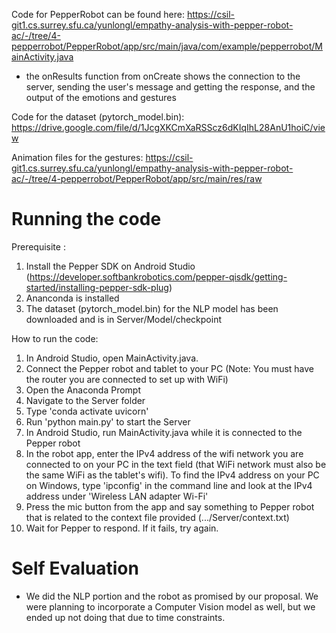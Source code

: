 Code for PepperRobot can be found here: https://csil-git1.cs.surrey.sfu.ca/yunlongl/empathy-analysis-with-pepper-robot-ac/-/tree/4-pepperrobot/PepperRobot/app/src/main/java/com/example/pepperrobot/MainActivity.java
- the onResults function from onCreate shows the connection to the server, sending the user's message and getting the response, and the output of the emotions and gestures

Code for the dataset (pytorch_model.bin): https://drive.google.com/file/d/1JcgXKCmXaRSScz6dKIqIhL28AnU1hoiC/view

Animation files for the gestures: https://csil-git1.cs.surrey.sfu.ca/yunlongl/empathy-analysis-with-pepper-robot-ac/-/tree/4-pepperrobot/PepperRobot/app/src/main/res/raw

# Running the code
Prerequisite : 
1. Install the Pepper SDK on Android Studio (https://developer.softbankrobotics.com/pepper-qisdk/getting-started/installing-pepper-sdk-plug)
2. Ananconda is installed
3. The dataset (pytorch_model.bin) for the NLP model has been downloaded and is in Server/Model/checkpoint

How to run the code:
1. In Android Studio, open MainActivity.java.
2. Connect the Pepper robot and tablet to your PC (Note: You must have the router you are connected to set up with WiFi)
3. Open the Anaconda Prompt
4. Navigate to the Server folder
5. Type 'conda activate uvicorn'
6. Run 'python main.py' to start the Server
7. In Android Studio, run MainActivity.java while it is connected to the Pepper robot
8. In the robot app, enter the IPv4 address of the wifi network you are connected to on your PC in the text field (that WiFi network must also be the same WiFi as the tablet's wifi). To find the IPv4 address on your PC on Windows, type 'ipconfig' in the command line and look at the IPv4 address under 'Wireless LAN adapter Wi-Fi'
9. Press the mic button from the app and say something to Pepper robot that is related to the context file provided (.../Server/context.txt)
10. Wait for Pepper to respond. If it fails, try again.

# Self Evaluation
- We did the NLP portion and the robot as promised by our proposal. We were planning to incorporate a Computer Vision model as well, but we ended up not doing that due to time constraints.


